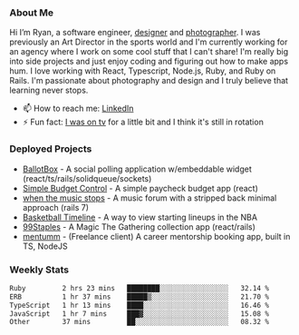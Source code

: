 ### About Me
Hi I’m Ryan, a software engineer, [designer](https://www.denvermullets.com/video) and [photographer](https://www.denvermullets.com/). I was previously an Art Director in the sports world and I'm currently working for an agency where I work on some cool stuff that I can't share! I'm really big into side projects and just enjoy coding and figuring out how to make apps hum. I love working with React, Typescript, Node.js, Ruby, and Ruby on Rails. I'm passionate about photography and design and I truly believe that learning never stops.

- 📫 How to reach me: [LinkedIn](https://www.linkedin.com/in/ryanvaznis)
- ⚡ Fun fact: [I was on tv](https://vimeo.com/381425882) for a little bit and I think it's still in rotation

### Deployed Projects
- [BallotBox](https://voteballotbox.com/) - A social polling application w/embeddable widget (react/ts/rails/solidqueue/sockets)
- [Simple Budget Control](https://simplebudgetcontrol.com/) - A simple paycheck budget app (react)
- [when the music stops](https://whenthemusicstops.net) - A music forum with a stripped back minimal approach (rails 7)
- [Basketball Timeline](https://basketball-timeline.com/?team=PHO&year=2023) - A way to view starting lineups in the NBA
- [99Staples](https://www.99staples.com/collections/denvermullets/9) - A Magic The Gathering collection app (react/rails)
- [mentumm](https://portal.mentumm.com/) - (Freelance client) A career mentorship booking app, built in TS, NodeJS

### Weekly Stats
<!--START_SECTION:waka-->

```txt
Ruby         2 hrs 23 mins   ████████░░░░░░░░░░░░░░░░░   32.14 %
ERB          1 hr 37 mins    █████▒░░░░░░░░░░░░░░░░░░░   21.70 %
TypeScript   1 hr 13 mins    ████░░░░░░░░░░░░░░░░░░░░░   16.46 %
JavaScript   1 hr 7 mins     ███▓░░░░░░░░░░░░░░░░░░░░░   15.08 %
Other        37 mins         ██░░░░░░░░░░░░░░░░░░░░░░░   08.32 %
```

<!--END_SECTION:waka-->
